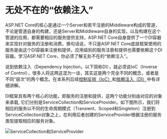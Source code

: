 # 无处不在的“依赖注入”

ASP.NET Core的核心是通过一个Server和若干注册的Middleware构成的管道，不论是管道自身的构建，还是Server和Middleware自身的实现，以及构建在这个管道的应用，都需要相应的服务提供支持，ASP.NET Core自身提供了一个DI容器来实现针对服务的注册和消费。换句话说，不只是ASP.NET Core底层框架使用的服务是由这个DI容器来注册和提供，应用级别的服务注册和提供也需要依赖这个DI容器。学习ASP.NET Core，你必须了解无处不在的“依赖注入”。

说到依赖注入（Dependency Injection，以下简称DI），就必须说IoC（Inverse of Control），很多人将这两这混为一谈，其实这是两个完全不同的概念，或者是不同“层次”的两个概念。在本系列后续[控制反转（IoC）](ioc.md)和[依赖注入（DI）](di.md)中有详细讲解。

DI框架具有两个核心的功能，即服务的注册和提供，这两个功能分别由对应的对象来承载, 它们分别是ServiceCollection和ServiceProvider。如下图所示，我们将相应的服务以不同的生命周期模式（Transient、Scoped和Singleton）注册到ServiceCollection对象之上，在利用后者创建的ServiceProvider根据注册的服务类型提取相应的服务对象。

![ServiceCollection和ServiceProvider](https://i.loli.net/2020/02/26/1kK8xBc92UHsPq6.jpg)